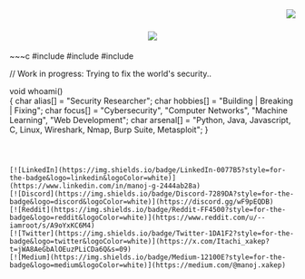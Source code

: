 <img align="right" src="https://visitor-badge.laobi.icu/badge?page_id=MANOJ-80.MANOJ-80" />

<h1 align="center">
    <img src="https://readme-typing-svg.herokuapp.com/?font=Righteous&size=35&center=true&vCenter=true&width=500&height=70&duration=4000&lines=Hi+There!+👋;+I'm+Manoj!;" />
</h1>
~~~c
#include <innovation.h>  
#include <consistency.h>
#include <cyberwarfare.h>  

 // Work in progress: Trying to fix the world's security.. 

void whoami()    
{
    char alias[] = "Security Researcher";
    char hobbies[] = "Building | Breaking | Fixing";
    char focus[] = "Cybersecurity", "Computer Networks", "Machine Learning", "Web Development";
    char arsenal[] = "Python, Java, Javascript, C, Linux, Wireshark, Nmap, Burp Suite, Metasploit";
}
~~~ 
 
 

[![LinkedIn](https://img.shields.io/badge/LinkedIn-0077B5?style=for-the-badge&logo=linkedin&logoColor=white)](https://www.linkedin.com/in/manoj-g-2444ab28a) 
[![Discord](https://img.shields.io/badge/Discord-7289DA?style=for-the-badge&logo=discord&logoColor=white)](https://discord.gg/wF9pEQDB)
[![Reddit](https://img.shields.io/badge/Reddit-FF4500?style=for-the-badge&logo=reddit&logoColor=white)](https://www.reddit.com/u/--iamroot/s/A9oYxKC6M4) 
[![Twitter](https://img.shields.io/badge/Twitter-1DA1F2?style=for-the-badge&logo=twitter&logoColor=white)](https://x.com/Itachi_xakep?t=jWA8AeGbAlOEuzPLiCDa6Q&s=09) 
[![Medium](https://img.shields.io/badge/Medium-12100E?style=for-the-badge&logo=medium&logoColor=white)](https://medium.com/@manoj.xakep)

